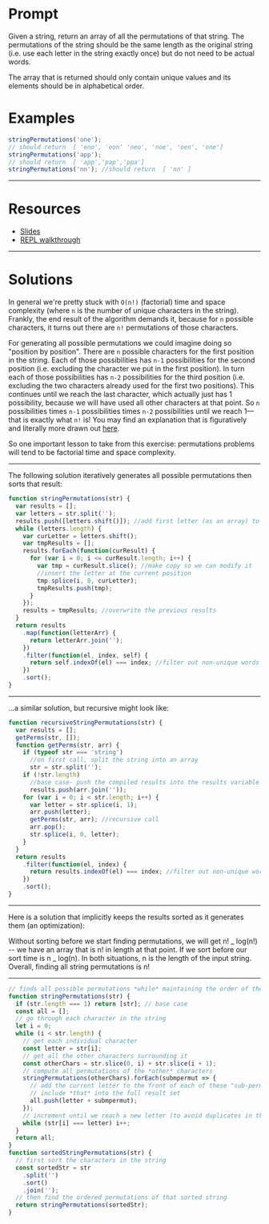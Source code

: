 # Prompt

Given a string, return an array of all the permutations of that string. The permutations of the string should be the same length as the original string (i.e. use each letter in the string exactly once) but do not need to be actual words.
 
The array that is returned should only contain unique values and its elements should be in alphabetical order.

# Examples

```javascript
stringPermutations('one');
// should return  [ 'eno', 'eon' 'neo', 'noe', 'oen', 'one']
stringPermutations('app');
// should return  [ 'app','pap','ppa']
stringPermutations('nn'); //should return  [ 'nn' ]
```

---

# Resources

- [Slides](http://slides.com/seemaullal/reacto#/)
- [REPL walkthrough](https://repl.it/lFv/49)

---

# Solutions

In general we're pretty stuck with `O(n!)` (factorial) time and space complexity (where `n` is the number of unique characters in the string). Frankly, the end result of the algorithm demands it, because for `n` possible characters, it turns out there are `n!` permutations of those characters.

For generating all possible permutations we could imagine doing so "position by position". There are `n` possible characters for the first position in the string. Each of those possibilities has `n-1` possibilities for the second position (i.e. excluding the character we put in the first position). In turn each of those possibilities has `n-2` possibilities for the third position (i.e. excluding the two characters already used for the first two positions). This continues until we reach the last character, which actually just has 1 possibility, because we will have used all other characters at that point. So `n` possibilities times `n-1` possibilities times `n-2` possibilities until we reach 1—that is exactly what `n!` is! You may find an explanation that is figuratively and literally more drawn out [here](https://www.khanacademy.org/math/precalculus/prob-comb/combinatorics-precalc/v/factorial-and-counting-seat-arrangements).

So one important lesson to take from this exercise: permutations problems will tend to be factorial time and space complexity.

---

The following solution iteratively generates all possible permutations then sorts that result:

```js
function stringPermutations(str) {
  var results = [];
  var letters = str.split('');
  results.push([letters.shift()]); //add first letter (as an array) to results
  while (letters.length) {
    var curLetter = letters.shift();
    var tmpResults = [];
    results.forEach(function(curResult) {
      for (var i = 0; i <= curResult.length; i++) {
        var tmp = curResult.slice(); //make copy so we can modify it
        //insert the letter at the current position
        tmp.splice(i, 0, curLetter);
        tmpResults.push(tmp);
      }
    });
    results = tmpResults; //overwrite the previous results
  }
  return results
    .map(function(letterArr) {
      return letterArr.join('');
    })
    .filter(function(el, index, self) {
      return self.indexOf(el) === index; //filter out non-unique words
    })
    .sort();
}
```

---

...a similar solution, but recursive might look like:

```javascript
function recursiveStringPermutations(str) {
  var results = [];
  getPerms(str, []);
  function getPerms(str, arr) {
    if (typeof str === 'string')
      //on first call, split the string into an array
      str = str.split('');
    if (!str.length)
      //base case- push the compiled results into the results variable
      results.push(arr.join(''));
    for (var i = 0; i < str.length; i++) {
      var letter = str.splice(i, 1);
      arr.push(letter);
      getPerms(str, arr); //recursive call
      arr.pop();
      str.splice(i, 0, letter);
    }
  }
  return results
    .filter(function(el, index) {
      return results.indexOf(el) === index; //filter out non-unique words
    })
    .sort();
}
```

---

Here is a solution that implicitly keeps the results sorted as it generates them (an optimization):

Without sorting before we start finding permutations, we will get n! _ log(n!) -- we have an array that is n! in length at that point. If we sort before our sort time is n _ log(n). In both situations, n is the length of the input string. Overall, finding all string permutations is n!

---

```js
// finds all possible permutations *while* maintaining the order of the characters
function stringPermutations(str) {
  if (str.length === 1) return [str]; // base case
  const all = [];
  // go through each character in the string
  let i = 0;
  while (i < str.length) {
    // get each individual character
    const letter = str[i];
    // get all the other characters surrounding it
    const otherChars = str.slice(0, i) + str.slice(i + 1);
    // compute all permutations of the *other* characters
    stringPermutations(otherChars).forEach(submpermut => {
      // add the current letter to the front of each of these "sub-permutations"
      // include *that* into the full result set
      all.push(letter + submpermut);
    });
    // increment until we reach a new letter (to avoid duplicates in the result set)
    while (str[i] === letter) i++;
  }
  return all;
}
function sortedStringPermutations(str) {
  // first sort the characters in the string
  const sortedStr = str
    .split('')
    .sort()
    .join('');
  // then find the ordered permutations of that sorted string
  return stringPermutations(sortedStr);
}
```

